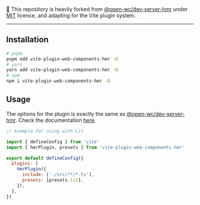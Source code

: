 🫡 This repository is heavily forked from [@open-wc/dev-server-hmr](https://github.com/open-wc/open-wc/tree/c5444f79ac863d68abdbf84e5c49d9b07223bd1c/packages/dev-server-hmr) under [MIT](https://github.com/open-wc/open-wc/blob/c5444f79ac/LICENSE) licence, and adapting for the Vite plugin system.

---

## Installation

```bash
# pnpm
pnpm add vite-plugin-web-components-hmr -D
# yarn
yarn add vite-plugin-web-components-hmr -D
# npm
npm i vite-plugin-web-components-hmr -D
```

## Usage

The options for the plugin is exactly the same as [@open-wc/dev-server-hmr](https://www.npmjs.com/package/@open-wc/dev-server-hmr). Check the documentation [here](https://www.npmjs.com/package/@open-wc/dev-server-hmr).

```js
// example for using with Lit

import { defineConfig } from 'vite'
import { hmrPlugin, presets } from 'vite-plugin-web-components-hmr'

export default defineConfig({
  plugins: [
    hmrPlugin({
      include: ['./src/**/*.ts'],
      presets: [presets.lit],
    }),
  ],
})
```
